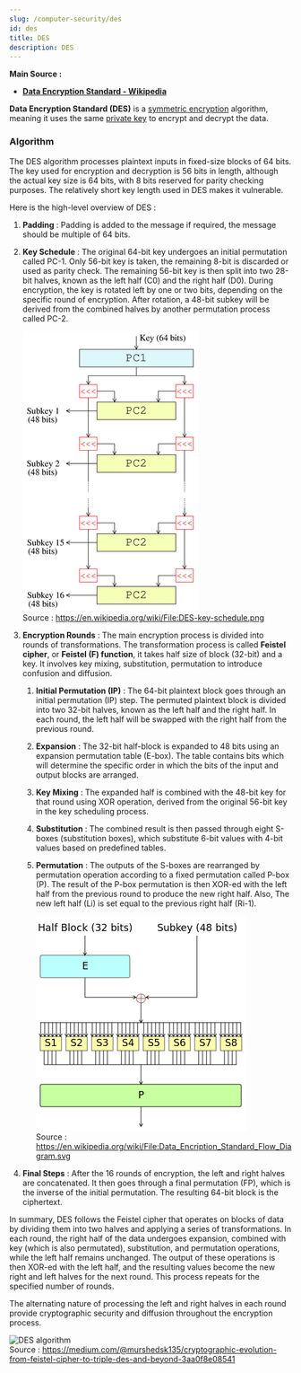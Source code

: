 ```yaml
---
slug: /computer-security/des
id: des
title: DES
description: DES
---
```


**Main Source :**

- **[Data Encryption Standard - Wikipedia](https://en.wikipedia.org/wiki/Data_Encryption_Standard)**

**Data Encryption Standard (DES)** is a [symmetric encryption](/computer-security/encryption#symmetric--asymmetric-encryption) algorithm, meaning it uses the same [private key](/computer-security/encryption#public--private-key) to encrypt and decrypt the data.

### Algorithm

The DES algorithm processes plaintext inputs in fixed-size blocks of 64 bits. The key used for encryption and decryption is 56 bits in length, although the actual key size is 64 bits, with 8 bits reserved for parity checking purposes. The relatively short key length used in DES makes it vulnerable.

Here is the high-level overview of DES :

1.  **Padding** : Padding is added to the message if required, the message should be multiple of 64 bits.

2.  **Key Schedule** : The original 64-bit key undergoes an initial permutation called PC-1. Only 56-bit key is taken, the remaining 8-bit is discarded or used as parity check. The remaining 56-bit key is then split into two 28-bit halves, known as the left half (C0) and the right half (D0). During encryption, the key is rotated left by one or two bits, depending on the specific round of encryption. After rotation, a 48-bit subkey will be derived from the combined halves by another permutation process called PC-2.

    ![Key scheduling](./key-schedule.png)  
    Source : https://en.wikipedia.org/wiki/File:DES-key-schedule.png

3.  **Encryption Rounds** : The main encryption process is divided into rounds of transformations. The transformation process is called **Feistel cipher**, or **Feistel (F) function**, it takes half size of block (32-bit) and a key. It involves key mixing, substitution, permutation to introduce confusion and diffusion.

    1. **Initial Permutation (IP)** : The 64-bit plaintext block goes through an initial permutation (IP) step. The permuted plaintext block is divided into two 32-bit halves, known as the left half and the right half. In each round, the left half will be swapped with the right half from the previous round.
    2. **Expansion** : The 32-bit half-block is expanded to 48 bits using an expansion permutation table (E-box). The table contains bits which will determine the specific order in which the bits of the input and output blocks are arranged.
    3. **Key Mixing** : The expanded half is combined with the 48-bit key for that round using XOR operation, derived from the original 56-bit key in the key scheduling process.
    4. **Substitution** : The combined result is then passed through eight S-boxes (substitution boxes), which substitute 6-bit values with 4-bit values based on predefined tables.
    5. **Permutation** : The outputs of the S-boxes are rearranged by permutation operation according to a fixed permutation called P-box (P). The result of the P-box permutation is then XOR-ed with the left half from the previous round to produce the new right half. Also, The new left half (Li) is set equal to the previous right half (Ri-1).

       ![Feistel function](./feistel-function.png)  
       Source : https://en.wikipedia.org/wiki/File:Data_Encription_Standard_Flow_Diagram.svg

4.  **Final Steps** : After the 16 rounds of encryption, the left and right halves are concatenated. It then goes through a final permutation (FP), which is the inverse of the initial permutation. The resulting 64-bit block is the ciphertext.

In summary, DES follows the Feistel cipher that operates on blocks of data by dividing them into two halves and applying a series of transformations. In each round, the right half of the data undergoes expansion, combined with key (which is also permutated), substitution, and permutation operations, while the left half remains unchanged. The output of these operations is then XOR-ed with the left half, and the resulting values become the new right and left halves for the next round. This process repeats for the specified number of rounds.

The alternating nature of processing the left and right halves in each round provide cryptographic security and diffusion throughout the encryption process.

![DES algorithm](./des.gif)  
Source : https://medium.com/@murshedsk135/cryptographic-evolution-from-feistel-cipher-to-triple-des-and-beyond-3aa0f8e08541
